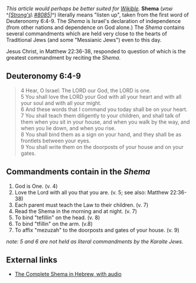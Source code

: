 *This article would perhaps be better suited for [Wikible](http://wikible.org/en/Shema "wikible:Shema").*
**Shema** (שׁמע
^*[[Strong's](Strong's_Concordance\ "Strong's\ Concordance")\ [\#8085](http://www.biblestudytools.net/Lexicons/Hebrew/heb.cgi?number=8085&version=nas)]*^)
literally means "listen up", taken from the first word of
Deuteronomy 6:4-9. The *Shema* is Israel's declaration of
independence (from other nations and dependence on God alone.) The
*Shema* contains several commandments which are held very close to
the hearts of Traditional Jews (and some "Messianic Jews") even to
this day.

Jesus Christ, in Matthew 22:36-38, responded to question of which
is the greatest commandment by reciting the *Shema*.



## Deuteronomy 6:4-9

> 4 Hear, O Israel: The LORD our God, the LORD is one.  
> 5 You shall love the LORD your God with all your heart and with all
> your soul and with all your might.  
> 6 And these words that I command you today shall be on your
> heart.  
> 7 You shall teach them diligently to your children, and shall talk
> of them when you sit in your house, and when you walk by the way,
> and when you lie down, and when you rise.  
> 8 You shall bind them as a sign on your hand, and they shall be as
> frontlets between your eyes.  
> 9 You shall write them on the doorposts of your house and on your
> gates.

## Commandments contain in the *Shema*

1.  God is One. (v. 4)
2.  Love the Lord with all you that you are. (v. 5; see also:
    Matthew 22:36-38)
3.  Each parent must teach the Law to their children. (v. 7)
4.  Read the Shema in the morning and at night. (v. 7)
5.  To bind "tefillin" on the head. (v. 8)
6.  To bind "tfillin" on the arm. (v.8)
7.  To affix "mezuzah" to the doorposts and gates of your house.
    (v. 9)

*note: 5 and 6 are not held as literal commandments by the Karaite Jews.*

## External links

-   [The Complete Shema in Hebrew, with audio](http://www.hebrew4christians.com/Scripture/Torah/The_Shema/the_shema.html)



